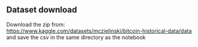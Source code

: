 ## Dataset download
Download the zip from: https://www.kaggle.com/datasets/mczielinski/bitcoin-historical-data/data  and save the csv in the same directory as the notebook
